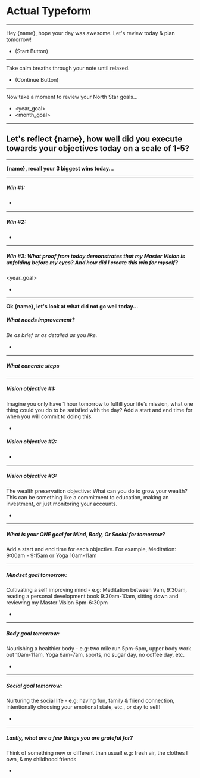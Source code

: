 # Actual Typeform

---

Hey {name}, hope your day was awesome.
Let's review today & plan tomorrow!
- (Start Button)

---

Take calm breaths through your note until relaxed.
- (Continue Button)

---
Now take a moment to review your North Star goals...
- <year_goal>
- <month_goal>

---
Let's reflect {name}, how well did you execute towards your objectives today on a scale of 1-5?
- 


---

**{name}, recall your 3 biggest wins today...**

---

##### Win #1:
- 

---

##### Win #2:
- 

---

##### Win #3: What proof from today demonstrates that my Master Vision is unfolding before my eyes? And how did I create this win for myself?
<year_goal>

-

---

**Ok {name}, let's look at what did not go well today...**

##### What needs improvement?
*Be as brief or as detailed as you like.*

- 

---

##### What concrete steps  

---

##### Vision objective #1:
Imagine you only have 1 hour tomorrow to fulfill your life’s mission, what one thing could you do to be satisfied with the day? Add a start and end time for when you will commit to doing this.

- 


##### Vision objective #2:
- 

---

##### Vision objective #3:
The wealth preservation objective: What can you do to grow your wealth? This can be something like a commitment to education, making an investment, or just monitoring your accounts.

- 

---

##### What is your ONE goal for Mind, Body, Or Social for tomorrow?
Add a start and end time for each objective. For example, Meditation: 9:00am - 9:15am or Yoga 10am-11am

---

##### Mindset goal tomorrow:
Cultivating a self improving mind - e.g: Meditation between 9am, 9:30am, reading a personal development book 9:30am-10am, sitting down and reviewing my Master Vision 6pm-6:30pm

-

---

##### Body goal tomorrow:
Nourishing a healthier body - e.g: two mile run 5pm-6pm, upper body work out 10am-11am, Yoga 6am-7am, sports, no sugar day, no coffee day, etc.

-

---

##### Social goal tomorrow: 
Nurturing the social life - e.g: having fun, family & friend connection, intentionally choosing your emotional state, etc., or day to self!

-

---

##### Lastly, what are a few things you are grateful for?
Think of something new or different than usual! e.g: fresh air, the clothes I own, & my childhood friends

-
